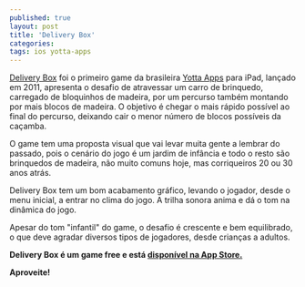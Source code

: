 ```yaml
---
published: true
layout: post
title: 'Delivery Box'
categories: 
tags: ios yotta-apps
---
```

<a href="http://www.yottaapps.com.br/aplicativos/delivery-box/" target="_blank">Delivery Box</a>
 foi o primeiro game da brasileira <a href="http://www.yottaapps.com.br">Yotta Apps</a>
 para iPad, lançado em 2011, apresenta o desafio de atravessar um carro de brinquedo, carregado de bloquinhos de madeira, por um percurso também montando por mais blocos de madeira. O objetivo é chegar o mais rápido possível ao final do percurso, deixando cair o menor número de blocos possíveis da caçamba.

O game tem uma proposta visual que vai levar muita gente a lembrar do passado, pois o cenário do jogo é um jardim de infância e todo o resto são brinquedos de madeira, não muito comuns hoje, mas corriqueiros 20 ou 30 anos atrás.




Delivery Box tem um bom acabamento gráfico, levando o jogador, desde o menu inicial, a entrar no clima do jogo. A trilha sonora anima e dá o tom na dinâmica do jogo.




Apesar do tom "infantil" do game, o desafio é crescente e bem equilibrado, o que deve agradar diversos tipos de jogadores, desde crianças a adultos.




<strong> Delivery Box é um game free e está <a href="http://itunes.apple.com/us/app/delivery-box/id478380302?mt=8" target="_blank">disponível na App Store. </a>

Aproveite!</strong>





